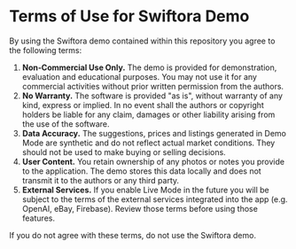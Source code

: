 # Terms of Use for Swiftora Demo

By using the Swiftora demo contained within this repository you agree
to the following terms:

1. **Non‑Commercial Use Only.**  The demo is provided for
   demonstration, evaluation and educational purposes.  You may not
   use it for any commercial activities without prior written
   permission from the authors.
2. **No Warranty.**  The software is provided "as is", without
   warranty of any kind, express or implied.  In no event shall the
   authors or copyright holders be liable for any claim, damages or
   other liability arising from the use of the software.
3. **Data Accuracy.**  The suggestions, prices and listings generated
   in Demo Mode are synthetic and do not reflect actual market
   conditions.  They should not be used to make buying or selling
   decisions.
4. **User Content.**  You retain ownership of any photos or notes you
   provide to the application.  The demo stores this data locally and
   does not transmit it to the authors or any third party.
5. **External Services.**  If you enable Live Mode in the future you
   will be subject to the terms of the external services integrated
   into the app (e.g. OpenAI, eBay, Firebase).  Review those terms
   before using those features.

If you do not agree with these terms, do not use the Swiftora demo.